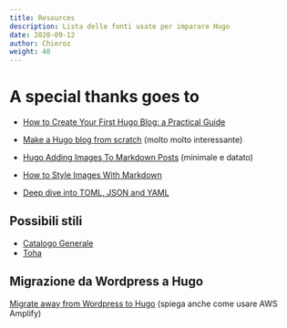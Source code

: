 ```yaml
---
title: Resources
description: Lista delle fonti usate per imparare Hugo
date: 2020-09-12
author: Chieroz
weight: 40
---
```


# A special thanks goes to

- [How to Create Your First Hugo Blog: a Practical Guide](https://www.freecodecamp.org/news/your-first-hugo-blog-a-practical-guide/)
- [Make a Hugo blog from scratch](https://zwbetz.com/make-a-hugo-blog-from-scratch/) (molto molto interessante)
- [Hugo Adding Images To Markdown Posts](https://tutorialedge.net/golang/hugo/hugo-adding-images-to-posts/) (minimale e datato)
- [How to Style Images With Markdown](https://www.xaprb.com/blog/how-to-style-images-with-markdown/)

- [Deep dive into TOML, JSON and YAML](https://gohugohq.com/howto/toml-json-yaml-comparison/)

## Possibili stili

- [Catalogo Generale](https://themes.gohugo.io/)
- [Toha](https://themes.gohugo.io/toha/)

## Migrazione da Wordpress a Hugo

[Migrate away from Wordpress to Hugo](https://neuralmarkettrends.com/tutorials/wordpress-hugo-aws-amplify/) (spiega anche come usare AWS Amplify)
